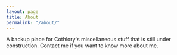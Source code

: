 ```yaml
---
layout: page
title: About
permalink: "/about/"
---
```


A backup place for Cothlory's miscellaneous stuff that is still under construction. Contact me if you want to know more about me.
